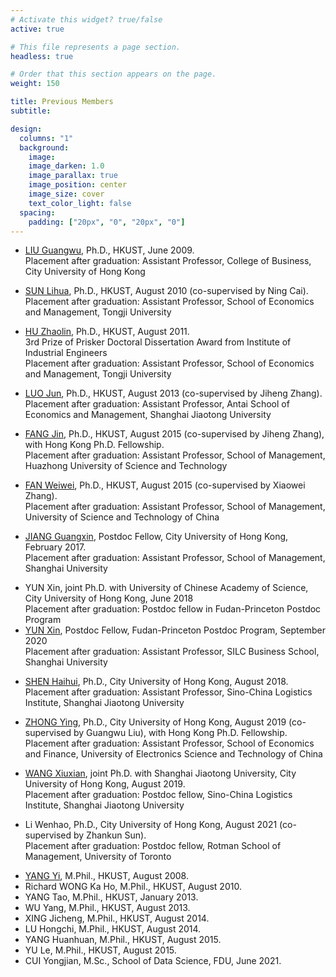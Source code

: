 ```yaml
---
# Activate this widget? true/false
active: true

# This file represents a page section.
headless: true

# Order that this section appears on the page.
weight: 150

title: Previous Members
subtitle:

design:
  columns: "1"
  background:
    image:
    image_darken: 1.0
    image_parallax: true
    image_position: center
    image_size: cover
    text_color_light: false
  spacing:
    padding: ["20px", "0", "20px", "0"]
---
```


<!-- Welcome to the demo of the **academic resumé template** for Wowchemy, the Website Builder for Hugo.

[Explore similar templates](https://wowchemy.com/templates/)

**Over 500,000 [Amazing Websites](https://wowchemy.com/) have Already Been Built with Wowchemy**

**[Join](https://wowchemy.com/templates/) the Most Empowered Hugo Community** -->

* [LIU Guangwu](https://www.cb.cityu.edu.hk/staff/guanliu/), Ph.D., HKUST, June 2009.
<br/>Placement after graduation: Assistant Professor, College of Business, City University of Hong Kong
<!-- <br/>Currently Professor in College of Business at City University of Hong Kong. -->
* [SUN Lihua](https://sem.tongji.edu.cn/semch/15051.html), Ph.D., HKUST, August 2010 (co-supervised by Ning Cai).
<br/>Placement after graduation: Assistant Professor, School of Economics and Management, Tongji University
<!-- <br/>Currently Associate Professor in School of Economics and Management at Tongji University. -->
* [HU Zhaolin](https://sem.tongji.edu.cn/semch/15347.html), Ph.D., HKUST, August 2011.
<br/>3rd Prize of Prisker Doctoral Dissertation Award from Institute of Industrial Engineers
<br/>Placement after graduation: Assistant Professor, School of Economics and Management, Tongji University
<!-- <br/>Currently Professor in School of Economics and Management at Tongji University. -->
* [LUO Jun](http://www.acem.sjtu.edu.cn/en/faculty/luojun.html), Ph.D., HKUST, August 2013  (co-supervised by Jiheng Zhang).
<br/>Placement after graduation: Assistant Professor, Antai School of Economics and Management, Shanghai Jiaotong University
<!-- <br/>Currently Associate Professor in Antai School of Economics and Management at Shanghai Jiaotong University. -->
* [FANG Jin](https://sem.shmtu.edu.cn/2020/1126/c7783a35249/page.htm), Ph.D., HKUST, August 2015 (co-supervised by Jiheng Zhang), with Hong Kong Ph.D. Fellowship.
<br/>Placement after graduation: Assistant Professor, School of Management, Huazhong University of Science and Technology
<!-- <br/>Currently Assistant Professor in School of Economics and Management at Shanghai Maritime University. -->
* [FAN Weiwei](https://aib.tongji.edu.cn/96/71/c18705a169585/page.htm), Ph.D., HKUST, August 2015 (co-supervised by Xiaowei Zhang).
<br/>Placement after graduation: Assistant Professor, School of Management, University of Science and Technology of China
<!-- <br/>Currently Associate Professor in School of Economics and Management at at Tongji University. -->
* [JIANG Guangxin](http://homepage.hit.edu.cn/jiangguangxin?lang=en), Postdoc Fellow, City University of Hong Kong, February 2017.
<br/>Placement after graduation: Assistant Professor, School of Management, Shanghai University
<!-- <br/>Currently Professor in School of Management at Harbin Institute of Technology. -->
* YUN Xin, joint Ph.D. with University of Chinese Academy of Science, City University of Hong Kong, June 2018
<br/>Placement after graduation: Postdoc fellow in Fudan-Princeton Postdoc Program
* [YUN Xin](https://silc.shu.edu.cn/info/1151/17760.htm), Postdoc Fellow, Fudan-Princeton Postdoc Program, September 2020
<br/>Placement after graduation: Assistant Professor, SILC Business School, Shanghai University
<!-- <br/>Currently Assistant Professor in SILC Business School at Shanghai University. -->
* [SHEN Haihui](https://shenhaihui.github.io), Ph.D., City University of Hong Kong, August 2018.
<br/>Placement after graduation: Assistant Professor, Sino-China Logistics Institute, Shanghai Jiaotong University
<!-- <br/>Currently Assistant Professor in Antai School of Economics and Management at Shanghai Jiaotong University. -->
* [ZHONG Ying](https://www.mgmt.uestc.edu.cn/jsnry.jsp?urltype=news.NewsContentUrl&wbtreeid=1020&wbnewsid=29684), Ph.D., City University of Hong Kong, August 2019 (co-supervised by Guangwu Liu), with Hong Kong Ph.D. Fellowship.
<br/>Placement after graduation: Assistant Professor, School of Economics and Finance, University of Electronics Science and Technology of China
<!-- <br/>Currently Associate Professor in School of Economics and Management at at University of Electronic Science and Technology of China. -->
* [WANG Xiuxian](http://www.sugli.sjtu.edu.cn/teacher2/2509.html), joint Ph.D. with Shanghai Jiaotong University, City University of Hong Kong, August 2019.
<br/>Placement after graduation: Postdoc fellow, Sino-China Logistics Institute, Shanghai Jiaotong University
<!-- <br/>Currently -->

* Li Wenhao, Ph.D., City University of Hong Kong, August 2021 (co-supervised by Zhankun Sun).
<br/>Placement after graduation: Postdoc fellow, Rotman School of Management, University of Toronto
<!-- <br/>Currently -->

* [YANG Yi](https://yangyi02.github.io/), M.Phil., HKUST, August 2008.
* Richard WONG Ka Ho, M.Phil., HKUST, August 2010.
* YANG Tao, M.Phil., HKUST, January 2013.
* WU Yang, M.Phil., HKUST, August 2013.
* XING Jicheng, M.Phil., HKUST, August 2014.
* LU Hongchi, M.Phil., HKUST, August 2014.
* YANG Huanhuan, M.Phil., HKUST, August 2015.
* YU Le, M.Phil., HKUST, August 2015.
* CUI Yongjian, M.Sc., School of Data Science, FDU, June 2021.

<!-- {{% callout note %}}
This homepage section is an example of adding [elements](https://wowchemy.com/docs/content/writing-markdown-latex/) to the [*Blank* widget](https://wowchemy.com/docs/getting-started/page-builder/).

Backgrounds can be applied to any section. Here, the *background* option is set give an *image parallax* effect.
{{% /callout %}} -->
